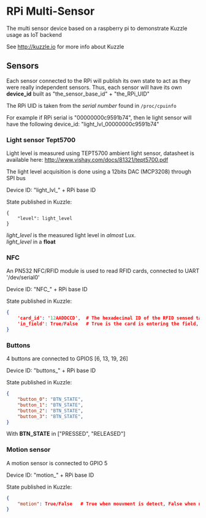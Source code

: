 # RPi Multi-Sensor

The multi sensor device based on a raspberry pi to demonstrate Kuzzle usage as IoT backend

See http://kuzzle.io for more info about Kuzzle

## Sensors

Each sensor connected to the RPi will publish its own state to act as they were really independent sensors.
Thus, each sensor will have its own **device_id** built as "the_sensor_base_id" + "the_RPi_UID"

The RPi UID is taken from the *serial number* found in `/proc/cpuinfo`

For example if RPi serial is "00000000c9591b74", then le light sensor will have the following device_id: "light_lvl_00000000c9591b74"

### Light sensor Tept5700

Light level is measured using TEPT5700 ambient light sensor, datasheet is available here: http://www.vishay.com/docs/81321/tept5700.pdf

The light level acquisition is done using a 12bits DAC (MCP3208) through SPI bus

Device ID: "light_lvl_" + RPi base ID 

State published in Kuzzle:
``` 
{ 
    "level": light_level
}
```
*light_level* is the measured light level in *almost* Lux.  
*light_level* in a **float**

### NFC

An PN532 NFC/RFID module is used to read RFID cards, connected to UART '/dev/serial0'

Device ID: "NFC_" + RPi base ID 

State published in Kuzzle:
```json 
{
    'card_id': '12AADDCCD',  # The hexadecimal ID of the RFID sensed tag/card 
    'in_field': True/False   # True is the card is entering the field, False if leaving
}
```

### Buttons

4 buttons are connected to GPIOS [6, 13, 19, 26]

Device ID: "buttons_" + RPi base ID 

State published in Kuzzle:
```json 
{
    "button_0": "BTN_STATE",
    "button_1": "BTN_STATE",
    "button_2": "BTN_STATE",
    "button_3": "BTN_STATE",
}
```
With **BTN_STATE** in ["PRESSED", "RELEASED"]

### Motion sensor

A motion sensor is connected to GPIO 5

Device ID: "motion_" + RPi base ID 

State published in Kuzzle:
```json 
{
    "motion": True/False   # True when mouvment is detect, False when no more
}
```
